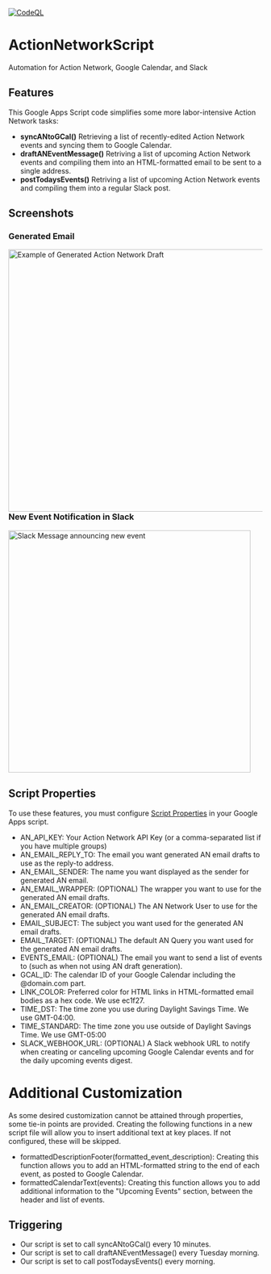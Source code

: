 [![CodeQL](https://github.com/MaineDSA/ActionNetworkEventSync/actions/workflows/github-code-scanning/codeql/badge.svg)](https://github.com/MaineDSA/ActionNetworkEventSync/actions/workflows/github-code-scanning/codeql)

# ActionNetworkScript
Automation for Action Network, Google Calendar, and Slack

## Features
This Google Apps Script code simplifies some more labor-intensive Action Network tasks:
- **syncANtoGCal()** Retrieving a list of recently-edited Action Network events and syncing them to Google Calendar.
- **draftANEventMessage()** Retriving a list of upcoming Action Network events and compiling them into an HTML-formatted email to be sent to a single address.
- **postTodaysEvents()** Retriving a list of upcoming Action Network events and compiling them into a regular Slack post.

## Screenshots
### Generated Email
<a href="https://github.com/MaineDSA/ActionNetworkEventSync/assets/1916835/7a017df7-5a18-408e-aa7d-d85ec40fcfc1"><img src="https://github.com/MaineDSA/ActionNetworkEventSync/assets/1916835/7a017df7-5a18-408e-aa7d-d85ec40fcfc1" alt="Example of Generated Action Network Draft" align="left" height="520"></a>

### New Event Notification in Slack
<a href="https://github.com/MaineDSA/ActionNetworkEventSync/assets/1916835/a211d773-0be6-4421-a6b4-d63bfb7b2bf9"><img src="https://github.com/MaineDSA/ActionNetworkEventSync/assets/1916835/a211d773-0be6-4421-a6b4-d63bfb7b2bf9" alt="Slack Message announcing new event" height="480"></a>

## Script Properties
To use these features, you must configure [Script Properties](https://developers.google.com/apps-script/reference/properties) in your Google Apps script.
- AN_API_KEY: Your Action Network API Key (or a comma-separated list if you have multiple groups)
- AN_EMAIL_REPLY_TO: The email you want generated AN email drafts to use as the reply-to address.
- AN_EMAIL_SENDER: The name you want displayed as the sender for generated AN email.
- AN_EMAIL_WRAPPER: (OPTIONAL) The wrapper you want to use for the generated AN email drafts.
- AN_EMAIL_CREATOR: (OPTIONAL) The AN Network User to use for the generated AN email drafts.
- EMAIL_SUBJECT: The subject you want used for the generated AN email drafts.
- EMAIL_TARGET: (OPTIONAL) The default AN Query you want used for the generated AN email drafts.
- EVENTS_EMAIL: (OPTIONAL) The email you want to send a list of events to (such as when not using AN draft generation).
- GCAL_ID: The calendar ID of your Google Calendar including the @domain.com part.
- LINK_COLOR: Preferred color for HTML links in HTML-formatted email bodies as a hex code. We use ec1f27.
- TIME_DST: The time zone you use during Daylight Savings Time. We use GMT-04:00.
- TIME_STANDARD: The time zone you use outside of Daylight Savings Time. We use GMT-05:00
- SLACK_WEBHOOK_URL: (OPTIONAL) A Slack webhook URL to notify when creating or canceling upcoming Google Calendar events and for the daily upcoming events digest.

# Additional Customization
As some desired customization cannot be attained through properties, some tie-in points are provided.
Creating the following functions in a new script file will allow you to insert additional text at key places.
If not configured, these will be skipped.
- formattedDescriptionFooter(formatted_event_description): Creating this function allows you to add an HTML-formatted string to the end of each event, as posted to Google Calendar.
- formattedCalendarText(events): Creating this function allows you to add additional information to the "Upcoming Events" section, between the header and list of events.

## Triggering
- Our script is set to call syncANtoGCal() every 10 minutes.
- Our script is set to call draftANEventMessage() every Tuesday morning.
- Our script is set to call postTodaysEvents() every morning.

